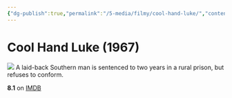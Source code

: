 ```yaml
---
{"dg-publish":true,"permalink":"/5-media/filmy/cool-hand-luke/","contentClasses":"movie","tags":["to-watch","фильм","#Crime","#Drama"]}
---
```


# Cool Hand Luke (1967)
![](https://m.media-amazon.com/images/M/MV5BNjcwNTQ3Y2EtMjdmZi00ODBhLWFhNzQtOTc3MWU5NTZlMDViXkEyXkFqcGdeQXVyMjUzOTY1NTc@._V1_SX300.jpg)
A laid-back Southern man is sentenced to two years in a rural prison, but refuses to conform.

**8.1** on [IMDB](https://www.imdb.com/title/tt0061512)
